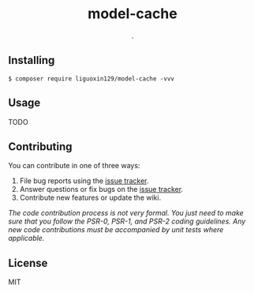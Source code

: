 <h1 align="center"> model-cache </h1>

<p align="center"> .</p>


## Installing

```shell
$ composer require liguoxin129/model-cache -vvv
```

## Usage

TODO

## Contributing

You can contribute in one of three ways:

1. File bug reports using the [issue tracker](https://github.com/lee/model-cache/issues).
2. Answer questions or fix bugs on the [issue tracker](https://github.com/lee/model-cache/issues).
3. Contribute new features or update the wiki.

_The code contribution process is not very formal. You just need to make sure that you follow the PSR-0, PSR-1, and PSR-2 coding guidelines. Any new code contributions must be accompanied by unit tests where applicable._

## License

MIT